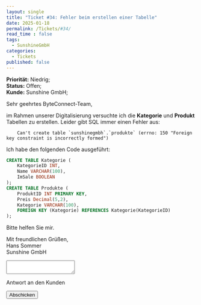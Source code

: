 ```yaml
---
layout: single
title: "Ticket #34: Fehler beim erstellen einer Tabelle"
date: 2025-01-18
permalink: /Tickets/#34/
read_time : false
tags:
  - SunshineGmbH
categories:
  - Tickets
published: false
---
```


**Priorität:** Niedrig;  
**Status:** Offen;  
**Kunde:** Sunshine GmbH;

Sehr geehrtes ByteConnect-Team,

im Rahmen unserer Digitalisierung versuchte ich die **Kategorie** und **Produkt** Tabellen zu erstellen.
Leider gibt SQL immer einen Fehler aus: 
```
    Can't create table `sunshinegmbh`.`produkte` (errno: 150 "Foreign key constraint is incorrectly formed")
```

Ich habe den folgenden Code ausgeführt:
```sql
CREATE TABLE Kategorie (
    KategorieID INT,
    Name VARCHAR(100),
    ImSale BOOLEAN
);
CREATE TABLE Produkte (
    ProduktID INT PRIMARY KEY,
    Preis Decimal(5,2),
    Kategorie VARCHAR(100),
    FOREIGN KEY (Kategorie) REFERENCES Kategorie(KategorieID)
);
````

Bitte helfen Sie mir.

Mit freundlichen Grüßen,  
Hans Sommer  
Sunshine GmbH

<!-- Platzhalter für die Info-Box -->
<div id="response-box" class="notice" style="display: none;">
  <h3>ByteConnect GmbH:</h3>
  <p id="response-message"></p>
</div>


<form
  action=""
  class="fs-form"
  method="POST"
  onsubmit="handleFormSubmit(event)"
>
  <div class="fs-field">
    <label class="fs-label" for="message"></label>
    <textarea
      class="fs-textarea"
      id="message"
      name="message"
      required
    ></textarea>
    <p class="fs-description">Antwort an den Kunden</p>
  </div>
  <div class="fs-button-group">
    <button class="btn btn-primary" type="submit">Abschicken</button>
  </div>
</form>

<script>
  function handleFormSubmit(event) {
    event.preventDefault(); // Verhindert den Standard-Submit
    const formData = new FormData(event.target);
    const message = formData.get("message");

    // Fügt die Antwort in die Info-Box ein
    const responseBox = document.getElementById("response-box");
    const responseMessage = document.getElementById("response-message");
    responseMessage.textContent = message;

    // Zeigt die Info-Box an
    responseBox.style.display = "block";

    // Optional: Formular zurücksetzen
    event.target.reset();
  }
</script>